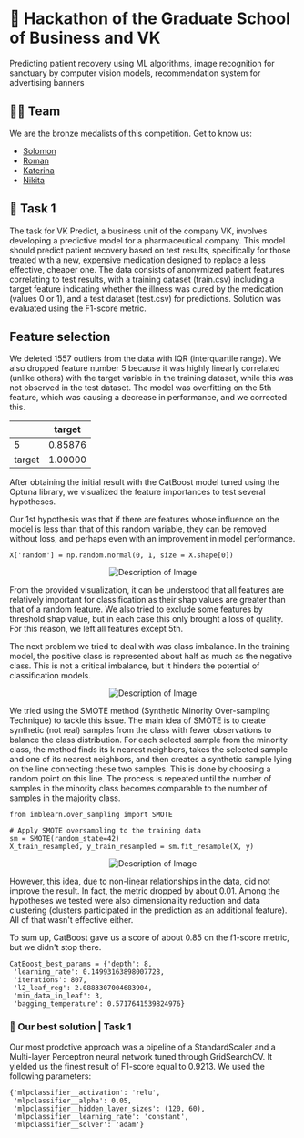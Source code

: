 # 🥉 Hackathon of the Graduate School of Business and VK   
Predicting patient recovery using ML algorithms, image recognition for sanctuary by computer vision models, recommendation system for advertising banners 

## 🦸‍♂️ Team
We are the bronze medalists of this competition. 
Get to know us:
- [Solomon](https://github.com/veidlink)
- [Roman](https://github.com/rtccreator)
- [Katerina](https://github.com/dekatrine)
- [Nikita]()

## 🎯 Task 1


The task for VK Predict, a business unit of the company VK, involves developing a predictive model for a pharmaceutical company. This model should predict patient recovery based on test results, specifically for those treated with a new, expensive medication designed to replace a less effective, cheaper one. The data consists of anonymized patient features correlating to test results, with a training dataset (train.csv) including a target feature indicating whether the illness was cured by the medication (values 0 or 1), and a test dataset (test.csv) for predictions. Solution was evaluated using the F1-score metric.

## Feature selection


We deleted 1557 outliers from the data with IQR (interquartile range). We also dropped feature number 5 because it was highly linearly correlated (unlike others) with the target variable in the training dataset, while this was not observed in the test dataset. The model was overfitting on the 5th feature, which was causing a decrease in performance, and we corrected this.

|   | target |
|---|--------|
| 5 | 0.85876|
| target | 1.00000|

After obtaining the initial result with the CatBoost model tuned using the Optuna library, we visualized the feature importances to test several hypotheses. 

Our 1st hypothesis was that if there are features whose influence on the model is less than that of this random variable, they can be removed without loss, and perhaps even with an improvement in model performance.


```
X['random'] = np.random.normal(0, 1, size = X.shape[0])
```


<p align="center">
  <img src=https://github.com/veidlink/Hackathon-of-the-Graduate-School-of-Business-and-VK/assets/137414808/8418532b-4865-4819-bfd1-d95da3965ca9" alt="Description of Image">
</p>

From the provided visualization, it can be understood that all features are relatively important for classification as their shap values are greater than that of a random feature. We also tried to exclude some features by threshold shap value, but in each case this only brought a loss of quality. For this reason, we left all features except 5th. 

The next problem we tried to deal with was class imbalance. In the training model, the positive class is represented about half as much as the negative class. This is not a critical imbalance, but it hinders the potential of classification models.

<p align="center">
  <img src="https://github.com/veidlink/Hackathon-of-the-Graduate-School-of-Business-and-VK/assets/137414808/f0e53f2e-700f-4bd0-929c-53e2fe32f0d2" alt="Description of Image">
</p>

We tried using the SMOTE method (Synthetic Minority Over-sampling Technique) to tackle this issue. The main idea of SMOTE is to create synthetic (not real) samples from the class with fewer observations to balance the class distribution. For each selected sample from the minority class, the method finds its k nearest neighbors, takes the selected sample and one of its nearest neighbors, and then creates a synthetic sample lying on the line connecting these two samples. This is done by choosing a random point on this line. The process is repeated until the number of samples in the minority class becomes comparable to the number of samples in the majority class.

```
from imblearn.over_sampling import SMOTE

# Apply SMOTE oversampling to the training data
sm = SMOTE(random_state=42)
X_train_resampled, y_train_resampled = sm.fit_resample(X, y)
```


<p align="center">
  <img src="https://github.com/veidlink/Hackathon-of-the-Graduate-School-of-Business-and-VK/assets/137414808/47ce0bde-1a4b-4aac-bcf7-a786db99987c" alt="Description of Image">
</p>


However, this idea, due to non-linear relationships in the data, did not improve the result. In fact, the metric dropped by about 0.01. Among the hypotheses we tested were also dimensionality reduction and data clustering (clusters participated in the prediction as an additional feature). All of that wasn't effective either.


To sum up, CatBoost gave us a score of about 0.85 on the f1-score metric, but we didn't stop there.

```
CatBoost_best_params = {'depth': 8,
 'learning_rate': 0.14993163898007728,
 'iterations': 807,
 'l2_leaf_reg': 2.0883307004683904,
 'min_data_in_leaf': 3,
 'bagging_temperature': 0.5717641539824976}
```

### 📝 Our best solution | Task 1

Our most prodctive approach was a pipeline of a StandardScaler and a Multi-layer Perceptron neural network tuned through GridSearchCV. It yielded us the finest result of F1-score equal to 0.9213. 
We used the following parameters:

```
{'mlpclassifier__activation': 'relu',
 'mlpclassifier__alpha': 0.05,
 'mlpclassifier__hidden_layer_sizes': (120, 60),
 'mlpclassifier__learning_rate': 'constant',
 'mlpclassifier__solver': 'adam'}
```

